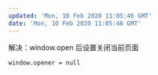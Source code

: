 ```yaml
---
updated: 'Mon, 10 Feb 2020 11:05:46 GMT'
date: 'Mon, 10 Feb 2020 11:05:46 GMT'
---
```


解决：window\.open 后设置关闭当前页面

```text
window.opener = null
```
